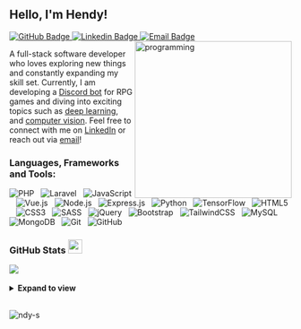 <h2>Hello, I'm Hendy!</h2>

<a href="https://github.com/Ndy-S">
  <img src="https://img.shields.io/badge/-ndys-black?style=flat&logo=GitHub&logoColor=white" alt="GitHub Badge">
</a>
<a href="https://www.linkedin.com/in/hendy-saputra-20b00424b/">
  <img src="https://img.shields.io/badge/-hendy%20saputra-blue?style=flat&logo=Linkedin&logoColor=white" alt="Linkedin Badge">
</a>
<a href="mailto:hendy.sg02@gmail.com">
  <img src="https://img.shields.io/badge/-hendy.sg02@gmail.com-red?style=flat&logo=Gmail&logoColor=white" alt="Email Badge">
</a>

<img align="right" src="https://i.pinimg.com/originals/e4/26/70/e426702edf874b181aced1e2fa5c6cde.gif" alt="programming" width="280">

A full-stack software developer who loves exploring new things and constantly expanding my skill set. Currently, I am developing a <a href="https://discord.js.org/">Discord bot</a> for RPG games and diving into exciting topics such as <a href="https://en.wikipedia.org/wiki/Deep_learning">deep learning</a>, and <a href="https://en.wikipedia.org/wiki/Computer_vision">computer vision</a>. Feel free to connect with me on <a href="https://www.linkedin.com/in/hendy-saputra-20b00424b/">LinkedIn</a> or reach out via [email](mailto:hendy.sg02@gmail.com)!

<h3>Languages, Frameworks and Tools:</h3>

![PHP](https://img.shields.io/badge/-PHP-black?logo=PHP&style=social)&nbsp;&nbsp;
![Laravel](https://img.shields.io/badge/-Laravel-black?logo=laravel&style=social)&nbsp;&nbsp;
![JavaScript](https://img.shields.io/badge/-JavaScript-black?logo=javascript&style=social)&nbsp;&nbsp;
![Vue.js](https://img.shields.io/badge/-Vue.js-black?logo=vue.js&style=social)&nbsp;&nbsp;
![Node.js](https://img.shields.io/badge/-Node.js-black?logo=node.js&style=social)&nbsp;&nbsp;
![Express.js](https://img.shields.io/badge/-Express.js-black?logo=express&style=social)&nbsp;&nbsp;
![Python](https://img.shields.io/badge/-Python-black?logo=python&style=social)&nbsp;&nbsp;
![TensorFlow](https://img.shields.io/badge/-TensorFlow-black?logo=tensorflow&style=social)&nbsp;&nbsp;
![HTML5](https://img.shields.io/badge/-HTML5-black?logo=html5&style=social)&nbsp;&nbsp;
![CSS3](https://img.shields.io/badge/-CSS3-black?logo=css3&style=social)&nbsp;&nbsp;
![SASS](https://img.shields.io/badge/-SASS-black?logo=sass&style=social)&nbsp;&nbsp;
![jQuery](https://img.shields.io/badge/-jQuery-black?logo=jquery&style=social)&nbsp;&nbsp;
![Bootstrap](https://img.shields.io/badge/-Bootstrap-black?logo=bootstrap&style=social)&nbsp;&nbsp;
![TailwindCSS](https://img.shields.io/badge/-TailwindCSS-black?logo=tailwindcss&style=social)&nbsp;&nbsp;
![MySQL](https://img.shields.io/badge/-MySQL-black?logo=mysql&style=social)&nbsp;&nbsp;
![MongoDB](https://img.shields.io/badge/-MongoDB-black?logo=mongodb&style=social)&nbsp;&nbsp;
![Git](https://img.shields.io/badge/-Git-black?logo=git&style=social)&nbsp;&nbsp;
![GitHub](https://img.shields.io/badge/-GitHub-black?logo=github&style=social)&nbsp;&nbsp;

 <h3>GitHub Stats <img src="https://i.pinimg.com/originals/65/c4/f4/65c4f452571be1261e9c623f7da488ac.gif" width=25px></h3>
 
 <div>
    <img src="https://github-readme-streak-stats.herokuapp.com/?user=ndy-s&theme=transparent"/>
</div>
<br>
<details>
    <summary><b>Expand to view</b></summary>
    <img src="https://github-readme-stats.anuraghazra1.vercel.app/api?username=ndy-s&show_icons=true"/>
    &nbsp;&nbsp;&nbsp;&nbsp;&nbsp;
    <img src="https://github-readme-stats.vercel.app/api/top-langs?username=ndy-s&langs_count=10&show_icons=true&locale=en&layout=compact" height="195px"/>    
</details>
<br>
<p align="left">
    <img src="https://komarev.com/ghpvc/?username=ndy-s&label=Profile%20views&color=blue&style=plastic" alt="ndy-s" />
</p>
